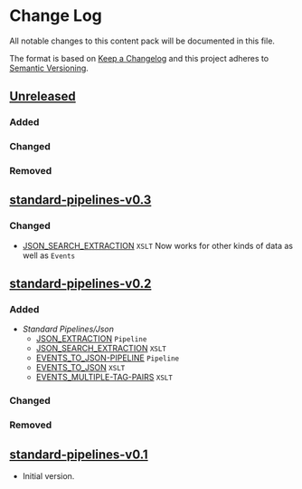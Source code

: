 # Change Log

All notable changes to this content pack will be documented in this file.

The format is based on [Keep a Changelog](http://keepachangelog.com/)
and this project adheres to [Semantic Versioning](http://semver.org/).

## [Unreleased]

### Added

### Changed

### Removed

## [standard-pipelines-v0.3]

### Changed

  * [JSON_SEARCH_EXTRACTION](#JSON_SEARCH_EXTRACTION) `XSLT` Now works for other kinds of data as well as `Events`

## [standard-pipelines-v0.2]


### Added
* _Standard Pipelines/Json_ 
    * [JSON_EXTRACTION](#JSON_EXTRACTION) `Pipeline`
    * [JSON_SEARCH_EXTRACTION](#JSON_SEARCH_EXTRACTION) `XSLT`
    * [EVENTS_TO_JSON-PIPELINE](#EVENTS_TO_JSON-PIPELINE) `Pipeline`
    * [EVENTS_TO_JSON](#EVENTS_TO_JSON) `XSLT`
    * [EVENTS_MULTIPLE-TAG-PAIRS](#EVENTS_MULTIPLE-TAG-PAIRS) `XSLT`
    
### Changed

### Removed

## [standard-pipelines-v0.1]

* Initial version.


[Unreleased]: https://github.com/gchq/stroom-content/compare/standard-pipelines-v0.3...HEAD
[standard-pipelines-v0.3]: https://github.com/gchq/stroom-content/compare/standard-pipelines-v0.2...standard-pipelines-v0.3
[standard-pipelines-v0.2]: https://github.com/gchq/stroom-content/compare/standard-pipelines-v0.1...standard-pipelines-v0.2
[standard-pipelines-v0.1]: https://github.com/gchq/stroom-content/compare/standard-pipelines-v0.1...standard-pipelines-v0.1
